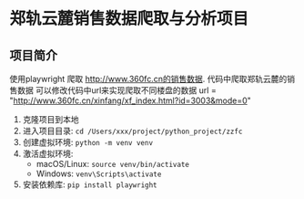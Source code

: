# 郑轨云麓销售数据爬取与分析项目

## 项目简介
使用playwright 爬取 http://www.360fc.cn的销售数据.
代码中爬取郑轨云麓的销售数据 可以修改代码中url来实现爬取不同楼盘的数据
url = "http://www.360fc.cn/xinfang/xf_index.html?id=3003&mode=0"

1. 克隆项目到本地
2. 进入项目目录: `cd /Users/xxx/project/python_project/zzfc`
3. 创建虚拟环境: `python -m venv venv`
4. 激活虚拟环境:
   - macOS/Linux: `source venv/bin/activate`
   - Windows: `venv\Scripts\activate`
5. 安装依赖库: `pip install playwright`
